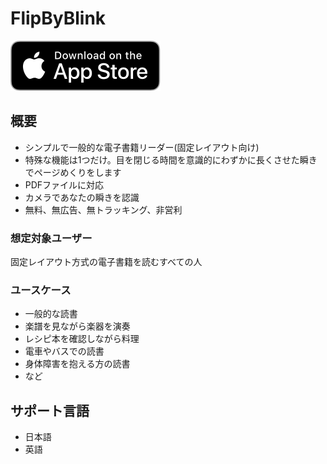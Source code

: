 
# FlipByBlink

[![AppStore link](App_Store_Badge.svg)](https://apps.apple.com/app/id1444571751)

## 概要
- シンプルで一般的な電子書籍リーダー(固定レイアウト向け)
- 特殊な機能は1つだけ。目を閉じる時間を意識的にわずかに長くさせた瞬きでページめくりをします
- PDFファイルに対応
- カメラであなたの瞬きを認識
- 無料、無広告、無トラッキング、非営利

### 想定対象ユーザー
固定レイアウト方式の電子書籍を読むすべての人

### ユースケース
- 一般的な読書
- 楽譜を見ながら楽器を演奏
- レシピ本を確認しながら料理
- 電車やバスでの読書
- 身体障害を抱える方の読書
- など

## サポート言語
- 日本語
- 英語
